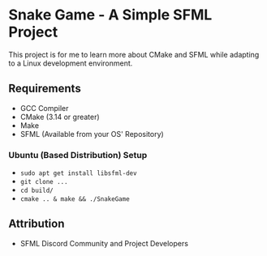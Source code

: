 # Snake Game - A Simple SFML Project

This project is for me to learn more about CMake and SFML while adapting to a Linux development environment.

## Requirements

* GCC Compiler
* CMake (3.14 or greater)
* Make
* SFML (Available from your OS' Repository)
### Ubuntu (Based Distribution) Setup
* `sudo apt get install libsfml-dev`
* `git clone ...`
* `cd build/`
* `cmake .. & make && ./SnakeGame`

## Attribution
* SFML Discord Community and Project Developers